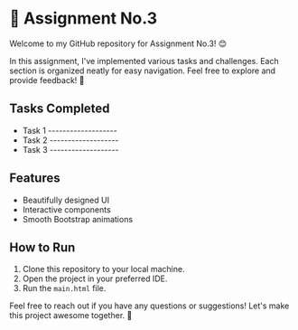# 📝 Assignment No.3

Welcome to my GitHub repository for Assignment No.3! 😊

In this assignment, I've implemented various tasks and challenges. Each section is organized neatly for easy navigation. Feel free to explore and provide feedback! 🚀

## Tasks Completed
- Task 1 -------------------
- Task 2 -------------------
- Task 3 -------------------

## Features
- Beautifully designed UI
- Interactive components
- Smooth Bootstrap animations

## How to Run
1. Clone this repository to your local machine.
2. Open the project in your preferred IDE.
3. Run the `main.html` file.

Feel free to reach out if you have any questions or suggestions! Let's make this project awesome together. 💪
